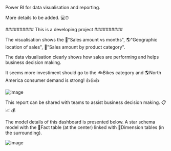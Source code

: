 Power BI for data visualisation and reporting.

More details to be added. :computer::alarm_clock:

########## This is a developing project ##########

The visualisation shows the :date:"Sales amount vs months", :earth_americas:"Geographic location of sales", :scroll:"Sales amount by product category".

The data visualisation clearly shows how sales are performing and helps business decision making. 

It seems more investiment should go to the :bike:Bikes category and :earth_americas:North America consumer demand is strong! :thumbsup::thumbsup::thumbsup:

![image](https://user-images.githubusercontent.com/76986018/144152466-3553fa7c-ede1-41e8-9b3e-7195096c227c.png)

This report can be shared with teams to assist business decision making. :clipboard: :chart_with_upwards_trend: :moneybag:

The model details of this dashboard is presented below.
A star schema model with the :green_book:Fact table (at the center) linked with :notebook:Dimension tables (in the surrounding). 

![image](https://user-images.githubusercontent.com/76986018/146721142-0abd96a4-d495-4031-9456-747ae24bc481.png)
